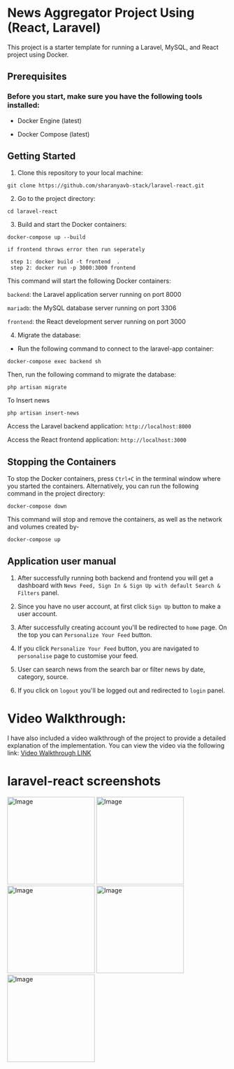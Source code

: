 # News Aggregator Project Using (React, Laravel)

This project is a starter template for running a Laravel, MySQL, and React project using Docker.

## Prerequisites

### Before you start, make sure you have the following tools installed:

-   Docker Engine (latest)

-   Docker Compose (latest)

## Getting Started

1. Clone this repository to your local machine:

```
git clone https://github.com/sharanyavb-stack/laravel-react.git
```

2. Go to the project directory:

```
cd laravel-react
```

3. Build and start the Docker containers:

```
docker-compose up --build

if frontend throws error then run seperately

 step 1: docker build -t frontend  .
 step 2: docker run -p 3000:3000 frontend

```


This command will start the following Docker containers:<br>

`backend`: the Laravel application server running on port 8000<br>

`mariadb`: the MySQL database server running on port 3306<br>

`frontend`: the React development server running on port 3000<br>

4. Migrate the database:

-   Run the following command to connect to the laravel-app container:

```
docker-compose exec backend sh
```

Then, run the following command to migrate the database:

```
php artisan migrate
```

To Insert news 

```
php artisan insert-news
```


Access the Laravel backend application: `http://localhost:8000`

Access the React frontend application: `http://localhost:3000`


## Stopping the Containers

To stop the Docker containers, press `Ctrl+C` in the terminal window where you started the containers. Alternatively, you can run the following command in the project directory:

```
docker-compose down
```

This command will stop and remove the containers, as well as the network and volumes created by-

```
docker-compose up
```


## Application user manual

1. After successfully running both backend and frontend you will get a dashboard with `News Feed, Sign In & Sign Up with default Search & Filters` panel.

2. Since you have no user account, at first click `Sign Up` button to make a user account.

3. After successfully creating account you'll be redirected to `home` page. On the top you can `Personalize Your Feed` button.

4. If you click `Personalize Your Feed` button, you are navigated to `personalise` page to customise your feed.

4. User can search news from the search bar or filter news by date, category, source.

5. If you click on `logout` you'll be logged out and redirected to `login` panel.

# Video Walkthrough: 
   I have also included a video walkthrough of the project to provide a detailed explanation of the implementation. You can view the video via the following link: 
   <a href="https://drive.google.com/file/d/1OonXmlndt6DzQhW3mWSfbE2if-b-eDkb/view?usp=drive_link"> Video Walkthrough LINK </a>

# laravel-react screenshots

<img width="200" alt="Image" src="https://github.com/user-attachments/assets/7d67617e-da3f-40b1-a21f-8e720301828b" />

<img width="200" alt="Image" src="https://github.com/user-attachments/assets/81a3e555-2166-4818-aa39-46e67494148e" />

<img width="200" alt="Image" src="https://github.com/user-attachments/assets/f6cf0c6d-9f01-487a-a42c-292aa1e3ea57" />

<img width="200" alt="Image" src="https://github.com/user-attachments/assets/9daa1e93-4434-4513-a787-c19fcef69945" />

<img width="200" alt="Image" src="https://github.com/user-attachments/assets/56658000-8c19-4dfd-800d-a93b26602568" />
